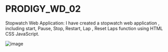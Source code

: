 # PRODIGY_WD_02
Stopwatch Web Application: I have created a stopwatch web application , including start, Pause, Stop, Restart, Lap , Reset Laps function using HTML CSS JavaScript.

![image](https://github.com/user-attachments/assets/63a8c462-8583-4130-b997-8021d1bcacc7)
